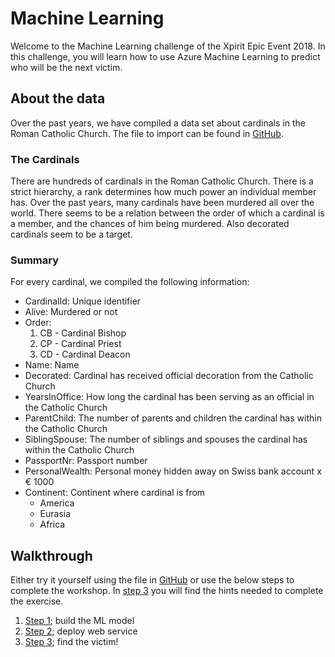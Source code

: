 # Machine Learning

Welcome to the Machine Learning challenge of the Xpirit Epic Event 2018. In this challenge, you will learn how to use Azure Machine Learning to predict who will be the next victim.

## About the data

Over the past years, we have compiled a data set about cardinals in the Roman Catholic Church. 
The file to import can be found in [GitHub](https://raw.githubusercontent.com/KeesV/iol-ml-challenge/master/Cardinals.csv).

### The Cardinals

There are hundreds of cardinals in the Roman Catholic Church. There is a strict hierarchy, a rank determines how much power an individual member has.
Over the past years, many cardinals have been murdered all over the world. There seems to be a relation between the order of which a cardinal is a member, and the chances of him being murdered. Also decorated cardinals seem to be a target.

### Summary

For every cardinal, we compiled the following information:

- CardinalId: Unique identifier
- Alive: Murdered or not
- Order:    
  1. CB - Cardinal Bishop
  2. CP - Cardinal Priest
  3. CD - Cardinal Deacon
- Name: Name
- Decorated: Cardinal has received official decoration from the Catholic Church
- YearsInOffice: How long the cardinal has been serving as an official in the Catholic Church
- ParentChild: The number of parents and children the cardinal has within the Catholic Church
- SiblingSpouse: The number of siblings and spouses the cardinal has within the Catholic Church
- PassportNr: Passport number
- PersonalWealth: Personal money hidden away on Swiss bank account x € 1000
- Continent: Continent where cardinal is from 
  - America 
  - Eurasia  
  - Africa

## Walkthrough

Either try it yourself using the file in [GitHub](https://raw.githubusercontent.com/KeesV/iol-ml-challenge/master/Cardinals.csv) or use the below steps to complete the workshop. In [step 3](step3.md) you will find the hints needed to complete the exercise.

1. [Step 1](step1.md); build the ML model
2. [Step 2](step2.md); deploy web service
3. [Step 3](step3.md); find the victim!
